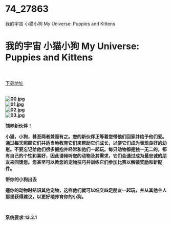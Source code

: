 # 74_27863
我的宇宙 小猫小狗 My Universe: Puppies and Kittens
# 我的宇宙 小猫小狗 My Universe: Puppies and Kittens
 <br/></br>
[下载地址](https://www.switch520.cc/article/27863 "下载地址")
<br/></br>

<p><strong><img title="00.jpg" src="https://www.switch520.cc/muke_img/2022_03_06_a2186a152b0b7.jpg" alt="00.jpg"></strong><br>
<strong><img title="01.jpg" src="https://www.switch520.cc/muke_img/2022_03_06_7f58a5851c223.jpg" alt="01.jpg"></strong><br>
<strong><img title="02.jpg" src="https://www.switch520.cc/muke_img/2022_03_06_689178cba9bd9.jpg" alt="02.jpg"></strong><br>
<strong><img title="03.jpg" src="https://www.switch520.cc/muke_img/2022_03_06_4680990f790dd.jpg" alt="03.jpg"></strong></p>
<p><strong>领养新伙伴！</strong></p>
<p><strong>小猫，小狗，甚至两者兼而有之。您的新伙伴正等着您带他们回家并给予他们爱。通过每天照顾它们并适当地教育它们来帮助它们成长，以便它们成为表现良好的幼崽。不要忘记给他们很多拥抱并经常和他们一起玩。每只动物都是独一无二的，都有自己的个性和喜好，因此请倾听您的动物及其需求，它们会通过成为最忠诚的朋友来回馈您。您甚至可以教您的宠物技巧并训练它们参加比赛以解锁奖励和新配件。</strong></p>
<p><strong>带你的小狗出去</strong></p>
<p><strong>遛你的动物时结识其他宠物，这样他们就可以结交四足朋友一起玩，并从其他主人那里获得建议，以更好地养育你的小狗。</strong></p>
<p>&nbsp;</p>
<p><strong>系统要求:13.2.1</strong></p>



